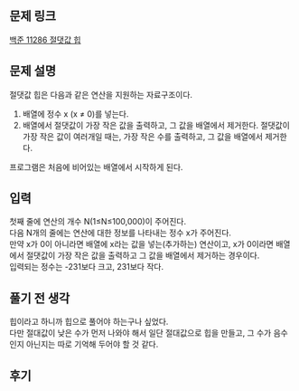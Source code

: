 ## 문제 링크

[백준 11286 절댓값 힙](https://www.acmicpc.net/problem/11286)

## 문제 설명

절댓값 힙은 다음과 같은 연산을 지원하는 자료구조이다.

1. 배열에 정수 x (x ≠ 0)를 넣는다.
2. 배열에서 절댓값이 가장 작은 값을 출력하고, 그 값을 배열에서 제거한다. 절댓값이 가장 작은 값이 여러개일 때는, 가장 작은 수를 출력하고, 그 값을 배열에서 제거한다.

프로그램은 처음에 비어있는 배열에서 시작하게 된다.

## 입력

첫째 줄에 연산의 개수 N(1≤N≤100,000)이 주어진다.  
다음 N개의 줄에는 연산에 대한 정보를 나타내는 정수 x가 주어진다.  
만약 x가 0이 아니라면 배열에 x라는 값을 넣는(추가하는) 연산이고, x가 0이라면 배열에서 절댓값이 가장 작은 값을 출력하고 그 값을 배열에서 제거하는 경우이다.  
입력되는 정수는 -231보다 크고, 231보다 작다.

## 풀기 전 생각

힙이라고 하니까 힙으로 풀어야 하는구나 싶었다.  
다만 절대값이 낮은 수가 먼저 나와야 해서 일단 절대값으로 힙을 만들고, 그 수가 음수인지 아닌지는 따로 기억해 두어야 할 것 같다.   

## 후기


